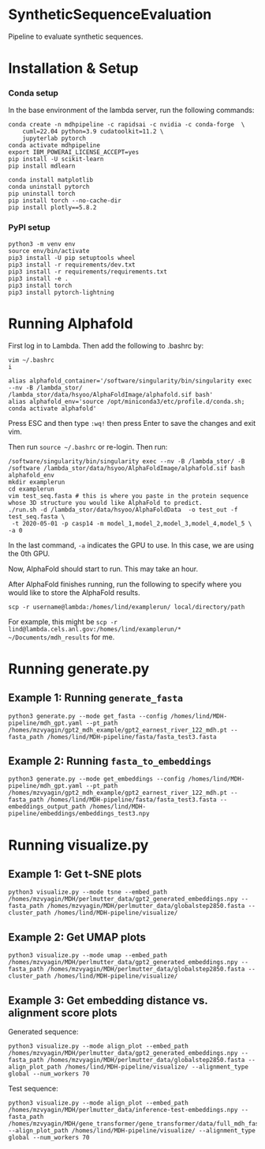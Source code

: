 # SyntheticSequenceEvaluation
Pipeline to evaluate synthetic sequences. 

# Installation & Setup

### Conda setup
In the base environment of the lambda server, run the following commands:
```
conda create -n mdhpipeline -c rapidsai -c nvidia -c conda-forge  \
    cuml=22.04 python=3.9 cudatoolkit=11.2 \
    jupyterlab pytorch
conda activate mdhpipeline
export IBM_POWERAI_LICENSE_ACCEPT=yes
pip install -U scikit-learn
pip install mdlearn

conda install matplotlib
conda uninstall pytorch
pip uninstall torch
pip install torch --no-cache-dir
pip install plotly==5.8.2

```

### PyPI setup
```
python3 -m venv env
source env/bin/activate
pip3 install -U pip setuptools wheel
pip3 install -r requirements/dev.txt
pip3 install -r requirements/requirements.txt
pip3 install -e .
pip3 install torch
pip3 install pytorch-lightning
```
# Running Alphafold
First log in to Lambda. Then add the following to .bashrc by: 
```
vim ~/.bashrc
i
```

```
alias alphafold_container='/software/singularity/bin/singularity exec --nv -B /lambda_stor/ /lambda_stor/data/hsyoo/AlphaFoldImage/alphafold.sif bash'
alias alphafold_env='source /opt/miniconda3/etc/profile.d/conda.sh; conda activate alphafold'
```
Press ESC and then type ```:wq!``` then press Enter to save the changes and exit vim.

Then run ```source ~/.bashrc``` or re-login. 
Then run: 
```
/software/singularity/bin/singularity exec --nv -B /lambda_stor/ -B /software /lambda_stor/data/hsyoo/AlphaFoldImage/alphafold.sif bash
alphafold_env
mkdir examplerun
cd examplerun
vim test_seq.fasta # this is where you paste in the protein sequence whose 3D structure you would like AlphaFold to predict. 
./run.sh -d /lambda_stor/data/hsyoo/AlphaFoldData  -o test_out -f test_seq.fasta \
 -t 2020-05-01 -p casp14 -m model_1,model_2,model_3,model_4,model_5 \
-a 0
```
In the last command, ```-a``` indicates the GPU to use. In this case, we are using the 0th GPU. 

Now, AlphaFold should start to run. This may take an hour. 

After AlphaFold finishes running, run the following to specify where you would like to store the AlphaFold results. 
```
scp -r username@lambda:/homes/lind/examplerun/ local/directory/path
```
For example, this might be ```scp -r lind@lambda.cels.anl.gov:/homes/lind/examplerun/* ~/Documents/mdh_results``` for me. 

# Running generate.py
## Example 1: Running ```generate_fasta```
```
python3 generate.py --mode get_fasta --config /homes/lind/MDH-pipeline/mdh_gpt.yaml --pt_path /homes/mzvyagin/gpt2_mdh_example/gpt2_earnest_river_122_mdh.pt --fasta_path /homes/lind/MDH-pipeline/fasta/fasta_test3.fasta
```

## Example 2: Running ```fasta_to_embeddings```
```
python3 generate.py --mode get_embeddings --config /homes/lind/MDH-pipeline/mdh_gpt.yaml --pt_path /homes/mzvyagin/gpt2_mdh_example/gpt2_earnest_river_122_mdh.pt --fasta_path /homes/lind/MDH-pipeline/fasta/fasta_test3.fasta --embeddings_output_path /homes/lind/MDH-pipeline/embeddings/embeddings_test3.npy
```

# Running visualize.py
## Example 1: Get t-SNE plots
```
python3 visualize.py --mode tsne --embed_path /homes/mzvyagin/MDH/perlmutter_data/gpt2_generated_embeddings.npy --fasta_path /homes/mzvyagin/MDH/perlmutter_data/globalstep2850.fasta --cluster_path /homes/lind/MDH-pipeline/visualize/
```
## Example 2: Get UMAP plots
```
python3 visualize.py --mode umap --embed_path /homes/mzvyagin/MDH/perlmutter_data/gpt2_generated_embeddings.npy --fasta_path /homes/mzvyagin/MDH/perlmutter_data/globalstep2850.fasta --cluster_path /homes/lind/MDH-pipeline/visualize/
```
## Example 3: Get embedding distance vs. alignment score plots
Generated sequence:
```
python3 visualize.py --mode align_plot --embed_path /homes/mzvyagin/MDH/perlmutter_data/gpt2_generated_embeddings.npy --fasta_path /homes/mzvyagin/MDH/perlmutter_data/globalstep2850.fasta --align_plot_path /homes/lind/MDH-pipeline/visualize/ --alignment_type global --num_workers 70
```
Test sequence: 
```
python3 visualize.py --mode align_plot --embed_path /homes/mzvyagin/MDH/perlmutter_data/inference-test-embeddings.npy --fasta_path /homes/mzvyagin/MDH/gene_transformer/gene_transformer/data/full_mdh_fasta/test.fasta --align_plot_path /homes/lind/MDH-pipeline/visualize/ --alignment_type global --num_workers 70
```